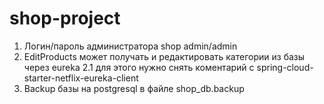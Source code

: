 # shop-project
1. Логин/пароль администратора shop admin/admin
2. EditProducts может получать и редактировать категории из базы через eureka
2.1 для этого нужно снять коментарий с spring-cloud-starter-netflix-eureka-client
3. Backup базы на postgresql в файле shop_db.backup
